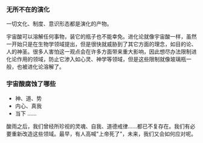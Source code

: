 ### 无所不在的演化
一切文化、制度、意识形态都是演化的产物。

宇宙酸可以溶解任何事物，装它的瓶子也不能幸免。进化论就像宇宙酸一样，虽然一开始只是在生物学领域提出，但是很快就威胁到了其它方面的理念，如目的论、人的神圣。很多人害怕这一观点会在许多方面带来重大影响，因此想尽办法限制进化论作用的领域，防止它渗入如心灵、神学等领域，但是这些限制就像玻璃瓶一般，也被进化论溶解了。

### 宇宙酸腐蚀了哪些
* 神、道、势
* 内心、真我
* 当下
......

酸雨之后，我们曾经所珍视的灵魂、自我、道德戒律......都已不复存在。我们有必要重新改造这些领域。最早，有人高喊"上帝死了"，未来，我们又会如何应对呢。
